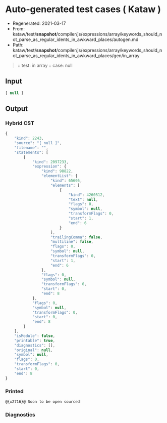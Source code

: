 # Auto-generated test cases ( Kataw )
- Regenerated: 2021-03-17
- From: kataw/test/__snapshot__/compiler/js/expressions/array/keywords_should_not_parse_as_regular_idents_in_awkward_places/autogen.md
- Path: kataw/test/__snapshot__/compiler/js/expressions/array/keywords_should_not_parse_as_regular_idents_in_awkward_places/gen/in_array
> :: test: in array
> :: case: null
## Input

`````js
[ null ]
`````

## Output

### Hybrid CST

```javascript
{
    "kind": 2243,
    "source": "[ null ]",
    "filename": "",
    "statements": [
        {
            "kind": 2097233,
            "expression": {
                "kind": 98822,
                "elementList": {
                    "kind": 65605,
                    "elements": [
                        {
                            "kind": 4260512,
                            "text": null,
                            "flags": 0,
                            "symbol": null,
                            "transformFlags": 0,
                            "start": 1,
                            "end": 6
                        }
                    ],
                    "trailingComma": false,
                    "multiline": false,
                    "flags": 0,
                    "symbol": null,
                    "transformFlags": 0,
                    "start": 1,
                    "end": 6
                },
                "flags": 0,
                "symbol": null,
                "transformFlags": 0,
                "start": 0,
                "end": 8
            },
            "flags": 0,
            "symbol": null,
            "transformFlags": 0,
            "start": 0,
            "end": 8
        }
    ],
    "isModule": false,
    "printable": true,
    "diagnostics": [],
    "original": null,
    "symbol": null,
    "flags": 0,
    "transformFlags": 0,
    "start": 0,
    "end": 8
}
```

### Printed

```javascript
@{x2716}@ Soon to be open sourced
```

### Diagnostics

```javascript

```

